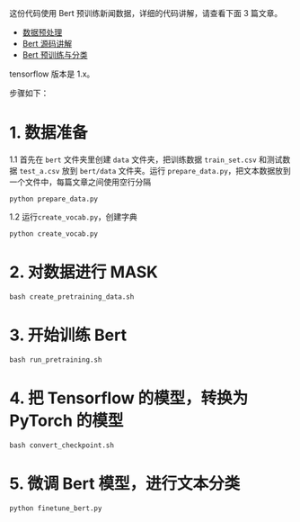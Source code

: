 这份代码使用 Bert 预训练新闻数据，详细的代码讲解，请查看下面 3 篇文章。



- [数据预处理](https://zhuanlan.zhihu.com/p/219698336)
- [Bert 源码讲解](https://zhuanlan.zhihu.com/p/219710200)
- [Bert 预训练与分类](https://zhuanlan.zhihu.com/p/219718670)



tensorflow 版本是 1.x。



步骤如下：


# 1. 数据准备

1.1 首先在 `bert` 文件夹里创建 `data` 文件夹，把训练数据 `train_set.csv` 和测试数据  `test_a.csv` 放到 `bert/data` 文件夹。运行 `prepare_data.py`，把文本数据放到一个文件中，每篇文章之间使用空行分隔
```
python prepare_data.py
```

1.2 运行`create_vocab.py`，创建字典
```
python create_vocab.py
```

# 2. 对数据进行 MASK
```
bash create_pretraining_data.sh
```

# 3. 开始训练 Bert
```
bash run_pretraining.sh
```

# 4. 把 Tensorflow 的模型，转换为 PyTorch 的模型
```
bash convert_checkpoint.sh
```

# 5. 微调 Bert 模型，进行文本分类
```
python finetune_bert.py
```


